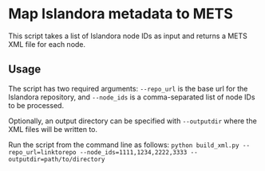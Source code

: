 # Map Islandora metadata to METS

This script takes a list of Islandora node IDs as input and returns a METS XML file for each node.

## Usage

The script has two required arguments: `--repo_url` is the base url for the Islandora repository, and `--node_ids` is a comma-separated list of node IDs to be processed. 

Optionally, an output directory can be specified with `--outputdir` where the XML files will be written to.

Run the script from the command line as follows:
`python build_xml.py --repo_url=linktorepo --node_ids=1111,1234,2222,3333 --outputdir=path/to/directory`